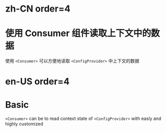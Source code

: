 # zh-CN order=4

# 使用 Consumer 组件读取上下文中的数据

使用 `<Consumer>` 可以方便地读取 `<ConfigProvider>` 中上下文的数据

# en-US order=4

# Basic

`<Consumer>` can be to read context state of `<ConfigProvider>` with easly and highly customized
